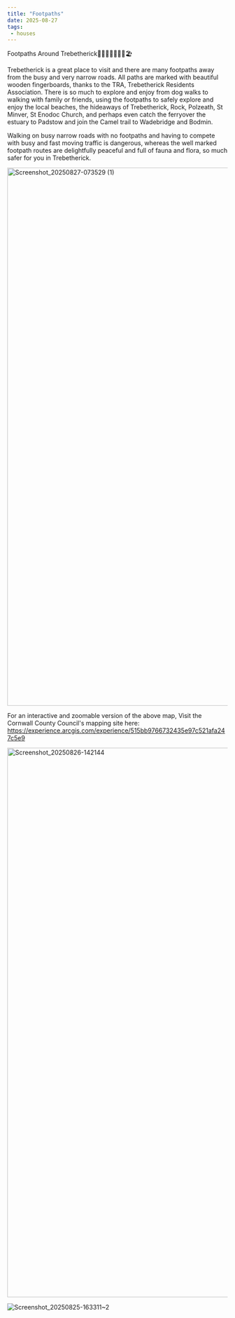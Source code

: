 ```yaml
---
title: "Footpaths"
date: 2025-08-27
tags: 
 - houses
---
```


Footpaths Around Trebetherick🏃🐕‍🦺🚸🦋🌼🚶🏖

Trebetherick is a great place to visit and there are many footpaths away from the busy ​and very narrow roads​.  ​All ​paths are marked with beautiful wooden fingerboards, thanks to the TRA, Trebetherick Residents Association. There is so much to explore and enjoy from dog walks to walking with family or friends​, using the footpaths to ​safely ​explore and enjoy the local ​beaches, the hideaways of ​Trebetherick, Rock, Polzeath, St Minver, St Enodoc Church, ​and perhaps even catch the ferry ​over the estuary to Padstow and join the Camel trail to Wadebridge and Bodmin. 

Walking ​on busy narrow roads ​with no footpaths and having to compete with busy ​and fast moving traffic is dangerous​, whereas the well marked footpath routes are delightful​ly peaceful and full of fauna and flora, so much safer for you in Trebetherick.



<img width="1080" height="1228" alt="Screenshot_20250827-073529 (1)" src="https://github.com/user-attachments/assets/15aff403-3b44-412e-91d4-dc2a0a0adc97" />

For an interactive and zoomable version of the above map, Visit the Cornwall County Council's mapping site here: <https://experience.arcgis.com/experience/515bb9766732435e97c521afa247c5e9>



<img width="951" height="1254" alt="Screenshot_20250826-142144" src="https://github.com/user-attachments/assets/24ed5f0c-c9b6-4957-86a2-0cf6196901b1" />

![Screenshot_20250825-163311~2](https://github.com/user-attachments/assets/120f7d04-75e9-4bd2-94b7-02d4f4fef3de)



